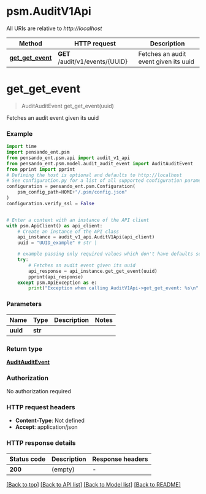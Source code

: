 # psm.AuditV1Api

All URIs are relative to *http://localhost*

Method | HTTP request | Description
------------- | ------------- | -------------
[**get_get_event**](AuditV1Api.md#get_get_event) | **GET** /audit/v1/events/{UUID} | Fetches an audit event given its uuid


# **get_get_event**
> AuditAuditEvent get_get_event(uuid)

Fetches an audit event given its uuid

### Example

```python
import time
import pensando_ent.psm
from pensando_ent.psm.api import audit_v1_api
from pensando_ent.psm.model.audit_audit_event import AuditAuditEvent
from pprint import pprint
# Defining the host is optional and defaults to http://localhost
# See configuration.py for a list of all supported configuration parameters.
configuration = pensando_ent.psm.Configuration(
    psm_config_path=HOME+"/.psm/config.json"
)
configuration.verify_ssl = False


# Enter a context with an instance of the API client
with psm.ApiClient() as api_client:
    # Create an instance of the API class
    api_instance = audit_v1_api.AuditV1Api(api_client)
    uuid = "UUID_example" # str | 

    # example passing only required values which don't have defaults set
    try:
        # Fetches an audit event given its uuid
        api_response = api_instance.get_get_event(uuid)
        pprint(api_response)
    except psm.ApiException as e:
        print("Exception when calling AuditV1Api->get_get_event: %s\n" % e)
```

### Parameters

Name | Type | Description  | Notes
------------- | ------------- | ------------- | -------------
 **uuid** | **str**|  |

### Return type

[**AuditAuditEvent**](AuditAuditEvent.md)

### Authorization

No authorization required

### HTTP request headers

 - **Content-Type**: Not defined
 - **Accept**: application/json

### HTTP response details
| Status code | Description | Response headers |
|-------------|-------------|------------------|
**200** | (empty) |  -  |

[[Back to top]](#) [[Back to API list]](../README.md#documentation-for-api-endpoints) [[Back to Model list]](../README.md#documentation-for-models) [[Back to README]](../README.md)

